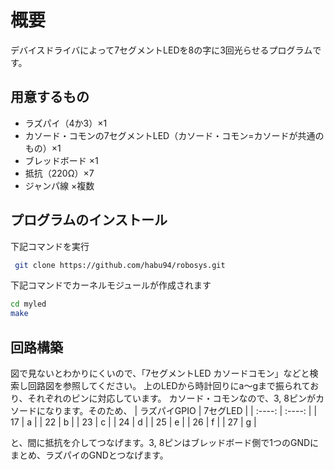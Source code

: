 # 概要
デバイスドライバによって7セグメントLEDを8の字に3回光らせるプログラムです。

## 用意するもの
- ラズパイ（4か3）×1
- カソード・コモンの7セグメントLED（カソード・コモン=カソードが共通のもの）×1
- ブレッドボード ×1
- 抵抗（220Ω）×7
- ジャンパ線 ×複数

## プログラムのインストール
下記コマンドを実行
 ```bash
  git clone https://github.com/habu94/robosys.git
 ```
 下記コマンドでカーネルモジュールが作成されます
  ```bash
  cd myled
  make
  ```
## 回路構築
図で見ないとわかりにくいので、「7セグメントLED カソードコモン」などと検索し回路図を参照してください。
上のLEDから時計回りにa～gまで振られており、それぞれのピンに対応しています。
カソード・コモンなので、3, 8ピンがカソードになります。そのため、
|  ラズパイGPIO |  7セグLED  |
| :----: | :----: |
|  17  |  a  |
|  22  |  b  |
|  23  |  c  |
|  24  |  d  |
|  25  |  e  |
|  26  |  f  |
|  27  |  g  |

と、間に抵抗を介してつなげます。3, 8ピンはブレッドボード側で1つのGNDにまとめ、ラズパイのGNDとつなげます。
